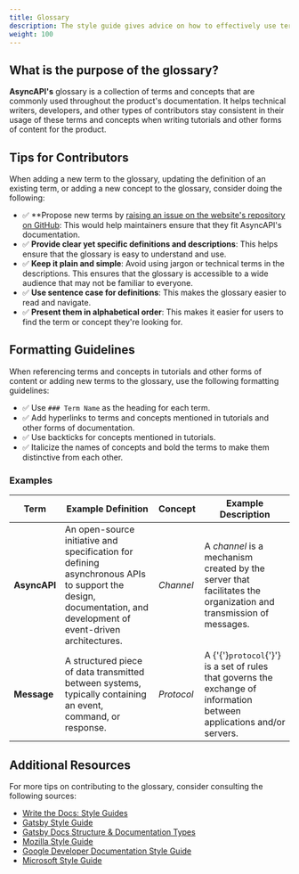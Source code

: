 ```yaml
---
title: Glossary
description: The style guide gives advice on how to effectively use terms and concepts when creating tutorials and other forms of content for AsyncAPI.
weight: 100
---
```

## What is the purpose of the glossary?

**AsyncAPI's** glossary is a collection of terms and concepts that are commonly used throughout the product's documentation. It helps technical writers, developers, and other types of contributors stay consistent in their usage of these terms and concepts when writing tutorials and other forms of content for the product.

## Tips for Contributors

When adding a new term to the glossary, updating the definition of an existing term, or adding a new concept to the glossary, consider doing the following:

- ✅ **Propose new terms by [raising an issue on the website's repository on GitHub](https://github.com/asyncapi/website/issues): This would help maintainers ensure that they fit AsyncAPI's documentation.
- ✅ **Provide clear yet specific definitions and descriptions**: This helps ensure that the glossary is easy to understand and use.
- ✅ **Keep it plain and simple**: Avoid using jargon or technical terms in the descriptions. This ensures that the glossary is accessible to a wide audience that may not be familiar to everyone.
- ✅ **Use sentence case for definitions**: This makes the glossary easier to read and navigate.
- ✅ **Present them in alphabetical order**: This makes it easier for users to find the term or concept they're looking for.

## Formatting Guidelines

When referencing terms and concepts in tutorials and other forms of content or adding new terms to the glossary, use the following formatting guidelines:

- ✅ Use `### Term Name` as the heading for each term.
- ✅ Add hyperlinks to terms and concepts mentioned in tutorials and other forms of documentation.
- ✅ Use backticks for concepts mentioned in tutorials.
- ✅ Italicize the names of concepts and bold the terms to make them distinctive from each other.

### Examples

| Term         | Example Definition                                                                                                                                              | Concept    | Example Description                                                                                                    |
|--------------|-----------------------------------------------------------------------------------------------------------------------------------------------------------------|------------|------------------------------------------------------------------------------------------------------------------------|
| **AsyncAPI** | An open-source initiative and specification for defining asynchronous APIs to support the design, documentation, and development of event-driven architectures. | *Channel*  | A *channel* is a mechanism created by the server that facilitates the organization and transmission of messages.       |
| **Message**  | A structured piece of data transmitted between systems, typically containing an event, command, or response.                                                    | *Protocol* | A {'{'}`protocol`{'}'} is a set of rules that governs the exchange of information between applications and/or servers. |

## Additional Resources

For more tips on contributing to the glossary, consider consulting the following sources:

- [Write the Docs: Style Guides](https://www.writethedocs.org/guide/writing/style-guides/)
- [Gatsby Style Guide](https://www.gatsbyjs.com/contributing/docs-and-triaging/#docs-style-guide)
- [Gatsby Docs Structure & Documentation Types](https://www.gatsbyjs.com/docs/docs-structure/)
- [Mozilla Style Guide](https://developer.mozilla.org/en-US/docs/MDN/Guidelines/Writing_style_guide)
- [Google Developer Documentation Style Guide](https://developers.google.com/style)
- [Microsoft Style Guide](https://learn.microsoft.com/en-us/style-guide/welcome/)
